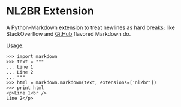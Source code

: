 NL2BR Extension
===============

A Python-Markdown extension to treat newlines as hard breaks; like
StackOverflow and [GitHub][] flavored Markdown do.

Usage:

    >>> import markdown
    >>> text = """
    ... Line 1
    ... Line 2
    ... """
    >>> html = markdown.markdown(text, extensions=['nl2br'])
    >>> print html
    <p>Line 1<br />
    Line 2</p>

[Github]: http://github.github.com/github-flavored-markdown/
